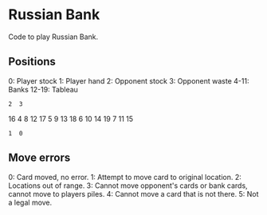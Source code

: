 Russian Bank
============

Code to play Russian Bank.

Positions
---------

0: Player stock
1: Player hand
2: Opponent stock
3: Opponent waste
4-11: Banks
12-19: Tableau

    2  3

16  4  8 12
17  5  9 13
18  6 10 14
19  7 11 15

    1  0

Move errors
-----------

0: Card moved, no error.
1: Attempt to move card to original location.
2: Locations out of range.
3: Cannot move opponent's cards or bank cards, cannot move to players piles.
4: Cannot move a card that is not there.
5: Not a legal move.
